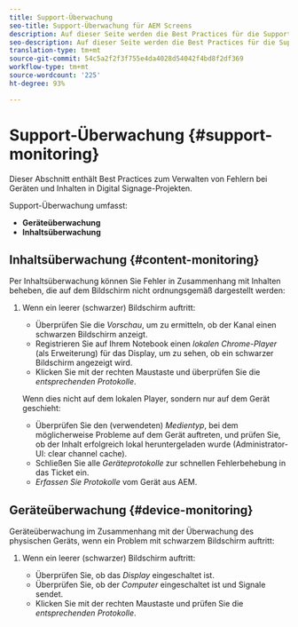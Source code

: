 ```yaml
---
title: Support-Überwachung
seo-title: Support-Überwachung für AEM Screens
description: Auf dieser Seite werden die Best Practices für die Support-Überwachung von AEM Screens beschrieben.
seo-description: Auf dieser Seite werden die Best Practices für die Support-Überwachung von AEM Screens beschrieben.
translation-type: tm+mt
source-git-commit: 54c5a2f2f3f755e4da4028d54042f4bd8f2df369
workflow-type: tm+mt
source-wordcount: '225'
ht-degree: 93%

---
```



# Support-Überwachung {#support-monitoring}

Dieser Abschnitt enthält Best Practices zum Verwalten von Fehlern bei Geräten und Inhalten in Digital Signage-Projekten.

Support-Überwachung umfasst:

* **Geräteüberwachung**
* **Inhaltsüberwachung**

## Inhaltsüberwachung {#content-monitoring}

Per Inhaltsüberwachung können Sie Fehler in Zusammenhang mit Inhalten beheben, die auf dem Bildschirm nicht ordnungsgemäß dargestellt werden:

1. Wenn ein leerer (schwarzer) Bildschirm auftritt:

   * Überprüfen Sie die *Vorschau*, um zu ermitteln, ob der Kanal einen schwarzen Bildschirm anzeigt.
   * Registrieren Sie auf Ihrem Notebook einen *lokalen Chrome-Player* (als Erweiterung) für das Display, um zu sehen, ob ein schwarzer Bildschirm angezeigt wird.
   * Klicken Sie mit der rechten Maustaste und überprüfen Sie die *entsprechenden Protokolle*.

   Wenn dies nicht auf dem lokalen Player, sondern nur auf dem Gerät geschieht:

   * Überprüfen Sie den (verwendeten) *Medientyp*, bei dem möglicherweise Probleme auf dem Gerät auftreten, und prüfen Sie, ob der Inhalt erfolgreich lokal heruntergeladen wurde (Administrator-UI: clear channel cache).
   * Schließen Sie alle *Geräteprotokolle* zur schnellen Fehlerbehebung in das Ticket ein.
   * *Erfassen Sie Protokolle* vom Gerät aus AEM.


## Geräteüberwachung {#device-monitoring}

Geräteüberwachung im Zusammenhang mit der Überwachung des physischen Geräts, wenn ein Problem mit schwarzem Bildschirm auftritt:

1. Wenn ein leerer (schwarzer) Bildschirm auftritt:

   * Überprüfen Sie, ob das *Display* eingeschaltet ist.
   * Überprüfen Sie, ob der *Computer* eingeschaltet ist und Signale sendet.
   * Klicken Sie mit der rechten Maustaste und prüfen Sie die *entsprechenden Protokolle*.

